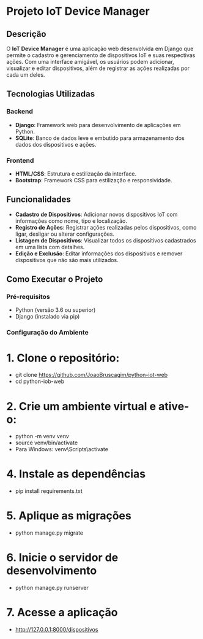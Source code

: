 # Projeto IoT Device Manager

## Descrição

O **IoT Device Manager** é uma aplicação web desenvolvida em Django que permite o cadastro e gerenciamento de dispositivos IoT e suas respectivas ações. Com uma interface amigável, os usuários podem adicionar, visualizar e editar dispositivos, além de registrar as ações realizadas por cada um deles.

## Tecnologias Utilizadas

### Backend
- **Django**: Framework web para desenvolvimento de aplicações em Python.
- **SQLite**: Banco de dados leve e embutido para armazenamento dos dados dos dispositivos e ações.

### Frontend
- **HTML/CSS**: Estrutura e estilização da interface.
- **Bootstrap**: Framework CSS para estilização e responsividade.

## Funcionalidades

- **Cadastro de Dispositivos**: Adicionar novos dispositivos IoT com informações como nome, tipo e localização.
- **Registro de Ações**: Registrar ações realizadas pelos dispositivos, como ligar, desligar ou alterar configurações.
- **Listagem de Dispositivos**: Visualizar todos os dispositivos cadastrados em uma lista com detalhes.
- **Edição e Exclusão**: Editar informações dos dispositivos e remover dispositivos que não são mais utilizados.

## Como Executar o Projeto

### Pré-requisitos

- Python (versão 3.6 ou superior)
- Django (instalado via pip)

### Configuração do Ambiente

# 1. Clone o repositório:
  - git clone https://github.com/JoaoBruscagim/python-iot-web
  - cd python-iob-web
   
# 2. Crie um ambiente virtual e ative-o:
  - python -m venv venv
  - source venv/bin/activate  
  - Para Windows: venv\Scripts\activate

# 4. Instale as dependências
  - pip install requirements.txt

# 5. Aplique as migrações
 - python manage.py migrate

# 6. Inicie o servidor de desenvolvimento
 - python manage.py runserver

# 7. Acesse a aplicação
- http://127.0.0.1:8000/dispositivos
